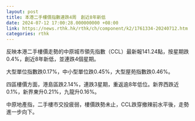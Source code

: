 ```yaml
---
layout: post
title: 本港二手樓價指數連跌4周　創近8年新低
date: 2024-07-12 17:00:28.000000000 +08:00
link: https://news.rthk.hk/rthk/ch/component/k2/1761334-20240712.htm
categories: rthk
---
```


反映本港二手樓價走勢的中原城市領先指數（CCL）最新報141.24點，按星期跌0.4%，創近8年新低，並連跌4個星期。

大型單位指數跌0.17%，中小型單位跌0.45%，大型屋苑指數跌0.46%。

四區樓價方面，港島區跌2.14%，連跌3星期，重返逾8年低位。新界西跌近0.1%，新界東升0.21%，九龍升0.16%。

中原地產指，二手樓市交投疲弱，樓價跌勢未止，CCL跌穿撤辣前水平後，走勢進一步向下。
